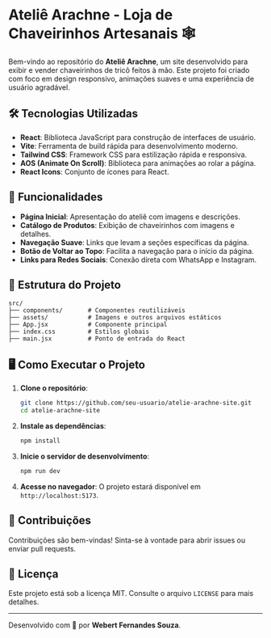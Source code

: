 # Ateliê Arachne - Loja de Chaveirinhos Artesanais 🕸️

Bem-vindo ao repositório do **Ateliê Arachne**, um site desenvolvido para exibir e vender chaveirinhos de tricô feitos à mão. Este projeto foi criado com foco em design responsivo, animações suaves e uma experiência de usuário agradável.

## 🛠️ Tecnologias Utilizadas

- **React**: Biblioteca JavaScript para construção de interfaces de usuário.
- **Vite**: Ferramenta de build rápida para desenvolvimento moderno.
- **Tailwind CSS**: Framework CSS para estilização rápida e responsiva.
- **AOS (Animate On Scroll)**: Biblioteca para animações ao rolar a página.
- **React Icons**: Conjunto de ícones para React.

## 🚀 Funcionalidades

- **Página Inicial**: Apresentação do ateliê com imagens e descrições.
- **Catálogo de Produtos**: Exibição de chaveirinhos com imagens e detalhes.
- **Navegação Suave**: Links que levam a seções específicas da página.
- **Botão de Voltar ao Topo**: Facilita a navegação para o início da página.
- **Links para Redes Sociais**: Conexão direta com WhatsApp e Instagram.

## 📂 Estrutura do Projeto

```
src/
├── components/       # Componentes reutilizáveis
├── assets/           # Imagens e outros arquivos estáticos
├── App.jsx           # Componente principal
├── index.css         # Estilos globais
├── main.jsx          # Ponto de entrada do React
```

## 🖥️ Como Executar o Projeto

1. **Clone o repositório**:
   ```bash
   git clone https://github.com/seu-usuario/atelie-arachne-site.git
   cd atelie-arachne-site
   ```

2. **Instale as dependências**:
   ```bash
   npm install
   ```

3. **Inicie o servidor de desenvolvimento**:
   ```bash
   npm run dev
   ```

4. **Acesse no navegador**:
   O projeto estará disponível em `http://localhost:5173`.

## 🌟 Contribuições

Contribuições são bem-vindas! Sinta-se à vontade para abrir issues ou enviar pull requests.

## 📄 Licença

Este projeto está sob a licença MIT. Consulte o arquivo `LICENSE` para mais detalhes.

---

Desenvolvido com 💜 por **Webert Fernandes Souza**.
